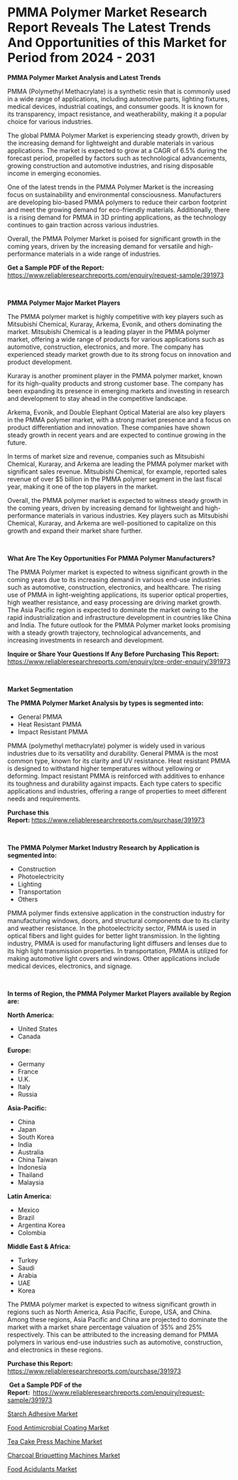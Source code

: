 <p><h1>PMMA Polymer Market Research Report Reveals The Latest Trends And Opportunities of this Market for Period from 2024 - 2031</h1></p><p><strong>PMMA Polymer Market Analysis and Latest Trends</strong></p>
<p><p>PMMA (Polymethyl Methacrylate) is a synthetic resin that is commonly used in a wide range of applications, including automotive parts, lighting fixtures, medical devices, industrial coatings, and consumer goods. It is known for its transparency, impact resistance, and weatherability, making it a popular choice for various industries.</p><p>The global PMMA Polymer Market is experiencing steady growth, driven by the increasing demand for lightweight and durable materials in various applications. The market is expected to grow at a CAGR of 6.5% during the forecast period, propelled by factors such as technological advancements, growing construction and automotive industries, and rising disposable income in emerging economies.</p><p>One of the latest trends in the PMMA Polymer Market is the increasing focus on sustainability and environmental consciousness. Manufacturers are developing bio-based PMMA polymers to reduce their carbon footprint and meet the growing demand for eco-friendly materials. Additionally, there is a rising demand for PMMA in 3D printing applications, as the technology continues to gain traction across various industries.</p><p>Overall, the PMMA Polymer Market is poised for significant growth in the coming years, driven by the increasing demand for versatile and high-performance materials in a wide range of industries.</p></p>
<p><strong>Get a Sample PDF of the Report:&nbsp;</strong> <a href="https://www.reliableresearchreports.com/enquiry/request-sample/391973">https://www.reliableresearchreports.com/enquiry/request-sample/391973</a></p>
<p>&nbsp;</p>
<p><strong>PMMA Polymer Major Market Players</strong></p>
<p><p>The PMMA polymer market is highly competitive with key players such as Mitsubishi Chemical, Kuraray, Arkema, Evonik, and others dominating the market. Mitsubishi Chemical is a leading player in the PMMA polymer market, offering a wide range of products for various applications such as automotive, construction, electronics, and more. The company has experienced steady market growth due to its strong focus on innovation and product development.</p><p>Kuraray is another prominent player in the PMMA polymer market, known for its high-quality products and strong customer base. The company has been expanding its presence in emerging markets and investing in research and development to stay ahead in the competitive landscape.</p><p>Arkema, Evonik, and Double Elephant Optical Material are also key players in the PMMA polymer market, with a strong market presence and a focus on product differentiation and innovation. These companies have shown steady growth in recent years and are expected to continue growing in the future.</p><p>In terms of market size and revenue, companies such as Mitsubishi Chemical, Kuraray, and Arkema are leading the PMMA polymer market with significant sales revenue. Mitsubishi Chemical, for example, reported sales revenue of over $5 billion in the PMMA polymer segment in the last fiscal year, making it one of the top players in the market.</p><p>Overall, the PMMA polymer market is expected to witness steady growth in the coming years, driven by increasing demand for lightweight and high-performance materials in various industries. Key players such as Mitsubishi Chemical, Kuraray, and Arkema are well-positioned to capitalize on this growth and expand their market share further.</p></p>
<p>&nbsp;</p>
<p><strong>What Are The Key Opportunities For PMMA Polymer Manufacturers?</strong></p>
<p><p>The PMMA Polymer market is expected to witness significant growth in the coming years due to its increasing demand in various end-use industries such as automotive, construction, electronics, and healthcare. The rising use of PMMA in light-weighting applications, its superior optical properties, high weather resistance, and easy processing are driving market growth. The Asia Pacific region is expected to dominate the market owing to the rapid industrialization and infrastructure development in countries like China and India. The future outlook for the PMMA Polymer market looks promising with a steady growth trajectory, technological advancements, and increasing investments in research and development.</p></p>
<p><strong>Inquire or Share Your Questions If Any Before Purchasing This Report:</strong> <a href="https://www.reliableresearchreports.com/enquiry/pre-order-enquiry/391973">https://www.reliableresearchreports.com/enquiry/pre-order-enquiry/391973</a></p>
<p>&nbsp;</p>
<p><strong>Market Segmentation</strong></p>
<p><strong>The PMMA Polymer Market Analysis by types is segmented into:</strong></p>
<p><ul><li>General PMMA</li><li>Heat Resistant PMMA</li><li>Impact Resistant PMMA</li></ul></p>
<p><p>PMMA (polymethyl methacrylate) polymer is widely used in various industries due to its versatility and durability. General PMMA is the most common type, known for its clarity and UV resistance. Heat resistant PMMA is designed to withstand higher temperatures without yellowing or deforming. Impact resistant PMMA is reinforced with additives to enhance its toughness and durability against impacts. Each type caters to specific applications and industries, offering a range of properties to meet different needs and requirements.</p></p>
<p><strong>Purchase this Report:&nbsp;</strong><a href="https://www.reliableresearchreports.com/purchase/391973">https://www.reliableresearchreports.com/purchase/391973</a></p>
<p>&nbsp;</p>
<p><strong>The PMMA Polymer Market Industry Research by Application is segmented into:</strong></p>
<p><ul><li>Construction</li><li>Photoelectricity</li><li>Lighting</li><li>Transportation</li><li>Others</li></ul></p>
<p><p>PMMA polymer finds extensive application in the construction industry for manufacturing windows, doors, and structural components due to its clarity and weather resistance. In the photoelectricity sector, PMMA is used in optical fibers and light guides for better light transmission. In the lighting industry, PMMA is used for manufacturing light diffusers and lenses due to its high light transmission properties. In transportation, PMMA is utilized for making automotive light covers and windows. Other applications include medical devices, electronics, and signage.</p></p>
<p>&nbsp;</p>
<p><strong>In terms of Region, the PMMA Polymer Market Players available by Region are:</strong></p>
<p>
    <p> <strong> North America: </strong>
        <ul>
            <li>United States</li>
            <li>Canada</li>
        </ul>
        </p> 
    <p> <strong> Europe: </strong>
        <ul>
            <li>Germany</li>
            <li>France</li>
            <li>U.K.</li>
            <li>Italy</li>
            <li>Russia</li>
        </ul>
        </p> 
    <p> <strong> Asia-Pacific: </strong>
        <ul>
            <li>China</li>
            <li>Japan</li>
            <li>South Korea</li>
            <li>India</li>
            <li>Australia</li>
            <li>China Taiwan</li>
            <li>Indonesia</li>
            <li>Thailand</li>
            <li>Malaysia</li>
        </ul>
        </p> 
    <p> <strong> Latin America: </strong>
        <ul>
            <li>Mexico</li>
            <li>Brazil</li>
            <li>Argentina Korea</li>
            <li>Colombia</li>
        </ul>
        </p> 
    <p> <strong> Middle East & Africa: </strong>
        <ul>
            <li>Turkey</li>
            <li>Saudi</li>
            <li>Arabia</li>
            <li>UAE</li>
            <li>Korea</li>
        </ul>
    </p>
    </p>
<p><p>The PMMA polymer market is expected to witness significant growth in regions such as North America, Asia Pacific, Europe, USA, and China. Among these regions, Asia Pacific and China are projected to dominate the market with a market share percentage valuation of 35% and 25% respectively. This can be attributed to the increasing demand for PMMA polymers in various end-use industries such as automotive, construction, and electronics in these regions.</p></p>
<p><strong>Purchase this Report: </strong><a href="https://www.reliableresearchreports.com/purchase/391973">https://www.reliableresearchreports.com/purchase/391973</a></p>
<p>&nbsp;<strong>Get a Sample PDF of the Report:&nbsp;&nbsp;</strong><a href="https://www.reliableresearchreports.com/enquiry/request-sample/391973">https://www.reliableresearchreports.com/enquiry/request-sample/391973</a></p>
<p><strong></strong></p>
<p><p><a href="https://boundless-drawbridge-702.notion.site/Starch-Adhesive-Market-Furnish-Information-about-Market-Size-Market-Share-Market-Dynamics-and-Pro-c8810e4951b4449cbba40638e03d548b">Starch Adhesive Market</a></p><p><a href="https://view.publitas.com/reportprime-1/food-antimicrobial-coating-market-research-report-unlocks-analysis-on-the-market-financial-status-market-size-and-market-revenue-upto-2031/">Food Antimicrobial Coating Market</a></p><p><a href="https://gamy-alyssum-396.notion.site/Tea-Cake-Press-Machine-Market-Size-Growth-Outlook-from-2024-to-2031-projecting-at-Market-s-Trends--e73d0cd9548b440d946480932d78dc1c">Tea Cake Press Machine Market</a></p><p><a href="https://natural-crush-b99.notion.site/Charcoal-Briquetting-Machines-Market-Size-and-Examines-its-Market-Scope-with-a-Primary-Focus-on-Gr-9290f463d12c4ed98f3dce6c41731dc8">Charcoal Briquetting Machines Market</a></p><p><a href="https://view.publitas.com/reportprime-1/food-acidulants-market-dynamics-2024-2031-also-about-its-market-trends-projections-and-opportunities/">Food Acidulants Market</a></p></p>